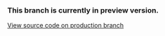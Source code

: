 ### This branch is currently in preview version.
[View source code on production branch](https://github.com/Zain-ul-din/LGU-Timetable/tree/production)
